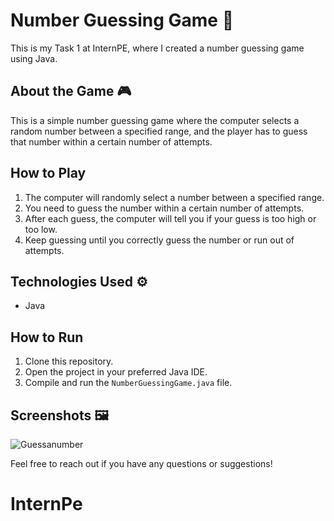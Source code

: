 # Number Guessing Game 🎲

This is my Task 1 at InternPE, where I created a number guessing game using Java.

## About the Game 🎮
This is a simple number guessing game where the computer selects a random number between a specified range, and the player has to guess that number within a certain number of attempts.

## How to Play 
1. The computer will randomly select a number between a specified range.
2. You need to guess the number within a certain number of attempts.
3. After each guess, the computer will tell you if your guess is too high or too low.
4. Keep guessing until you correctly guess the number or run out of attempts.

## Technologies Used ⚙️
- Java

## How to Run 
1. Clone this repository.
2. Open the project in your preferred Java IDE.
3. Compile and run the `NumberGuessingGame.java` file.

## Screenshots 🖼️
![Guessanumber](https://github.com/Paromita-maji/InternPe/assets/164652279/cda85ad1-f555-4530-802d-598b53aeaf0b)


Feel free to reach out if you have any questions or suggestions!


# InternPe
